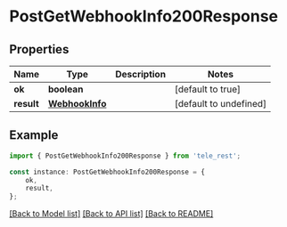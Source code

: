 # PostGetWebhookInfo200Response


## Properties

Name | Type | Description | Notes
------------ | ------------- | ------------- | -------------
**ok** | **boolean** |  | [default to true]
**result** | [**WebhookInfo**](WebhookInfo.md) |  | [default to undefined]

## Example

```typescript
import { PostGetWebhookInfo200Response } from 'tele_rest';

const instance: PostGetWebhookInfo200Response = {
    ok,
    result,
};
```

[[Back to Model list]](../README.md#documentation-for-models) [[Back to API list]](../README.md#documentation-for-api-endpoints) [[Back to README]](../README.md)
